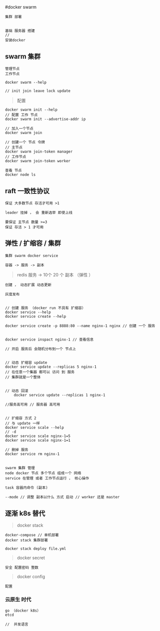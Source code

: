         
#docker swarm

    集群 部署
    
##

    基础 服务器 搭建
    // 
    安装docker
    
    
## swarm 集群

    管理节点
    工作节点
    
    docker swarm --help
    
    // init join leave lock update
    
> 配置

    docker swarm init --help
    // 配置 工作 节点
    docker swarm init --advertise-addr ip
    
    // 加入一个节点
    docker swarm join
    
    // 创建一个 节点 令牌
    // 主节点 
    docker swarm join-token manager
    // 工作节点
    docker swarm join-token worker
            
    查看 节点
    docker node ls
    
    
## raft 一致性协议

    保证 大多数节点 存活才可用 >1
    
    leader 挂掉 ， 会 重新选举 即使上线
    
    要保证 主节点 数量 >=3
    保证 存活 > 1 才可用
    
## 弹性 / 扩缩容 / 集群

    集群 swarm docker service
    
    容器 -> 服务 -> 副本
    
> redis 服务  -> 10个 20 个 副本 （弹性 ）

    创建 ， 动态扩展 动态更新
    
    灰度发布
    
    
    // 创建 服务 （docker run 不具有 扩缩容）
    docker service --help
    docker service create --help
    
    docker service create -p 8888:80 --name nginx-1 nginx // 创建 一个 服务
    
    
    docker service inspact nginx-1 // 查看信息
    
    // 开启 服务后 会随机分布到一个 节点上 
    
    
    // 动态 扩缩容 update
    docker service update --replicas 5 nginx-1
    // 在任意一个集器 都可以 访问 到 服务 
    // 集群就是一个整体
    
    
    // 动态 回滚
        docker service update --replicas 1 nginx-1

    //服务高可用 // 服务器 高可用
    
    
    // 扩缩容 方式 2
    // 与 update 一样 
    docker service scale --help
    // -d
    docker service scale nginx-1=5
    docker service scale nginx-1=1
    
    // 删掉 服务
    docker service rm nginx-1
    
    
## 


    swarm 集群 管理
    node docker 节点 多个节点 组成一个 网络
    service 在管理 或者 工作节点运行 ， 核心操作
    
    task 容器内命令 (副本)    
    
    --mode // 调整 副本以什么 方式 启动 // worker 还是 master
    
    
    
## 逐渐 k8s 替代
    
> docker stack 
    
    docker-compose // 单机部署
    docker stack 集群部署
    
    docker stack deploy file.yml
   
> docker secret    

    安全 配置密码 整数

> docker config    

    配置
    

### 云原生 时代

    go （docker k8s）
    etcd
    
    //  并发语言
    
    
    